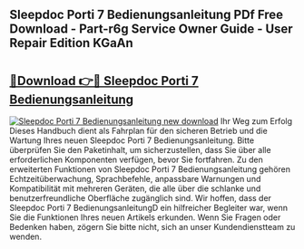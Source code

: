 ## Sleepdoc Porti 7 Bedienungsanleitung PDf Free Download - Part-r6g Service Owner Guide - User Repair Edition KGaAn

# <h2><a href="http://df1on4g.blite.top/?on=Sleepdoc+Porti+7+Bedienungsanleitung">🔗Download 👉🔴 Sleepdoc Porti 7 Bedienungsanleitung</a></h2>

[![Sleepdoc Porti 7 Bedienungsanleitung new download](https://i.imgur.com/lujVjoI.png)](http://df1on4g.blite.top/?on=Sleepdoc+Porti+7+Bedienungsanleitung)
Ihr Weg zum Erfolg Dieses Handbuch dient als Fahrplan für den sicheren Betrieb und die Wartung Ihres neuen Sleepdoc Porti 7 Bedienungsanleitung. Bitte überprüfen Sie den Paketinhalt, um sicherzustellen, dass Sie über alle erforderlichen Komponenten verfügen, bevor Sie fortfahren. Zu den erweiterten Funktionen von Sleepdoc Porti 7 Bedienungsanleitung gehören Echtzeitüberwachung, Sprachbefehle, anpassbare Warnungen und Kompatibilität mit mehreren Geräten, die alle über die schlanke und benutzerfreundliche Oberfläche zugänglich sind. Wir hoffen, dass der Sleepdoc Porti 7 BedienungsanleitungD ein hilfreicher Begleiter war, wenn Sie die Funktionen Ihres neuen Artikels erkunden. Wenn Sie Fragen oder Bedenken haben, zögern Sie bitte nicht, sich an unser Kundendienstteam zu wenden.

